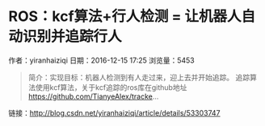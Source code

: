 # ROS：kcf算法+行人检测 = 让机器人自动识别并追踪行人
作者：yiranhaiziqi
日期：2016-12-15 17:25
浏览量：5453
> 简介：实现目标：机器人检测到有人走过来，迎上去并开始追踪。 
追踪算法使用kcf算法，关于kcf追踪的ros库在github地址   https://github.com/TianyeAlex/tracke...

 链接：http://blog.csdn.net/yiranhaiziqi/article/details/53303747
